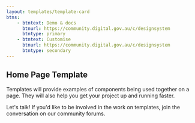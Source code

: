 ```yaml
---
layout: templates/template-card
btns:
    - btntext: Demo & docs
      btnurl: https://community.digital.gov.au/c/designsystem
      btntype: primary
    - btntext: Customise
      btnurl: https://community.digital.gov.au/c/designsystem
      btntype: secondary
---
```


## Home Page Template

Templates will provide examples of components being used together on a page. They will also help you get your project up and running faster.

Let's talk! If you'd like to be involved in the work on templates, join the conversation on our community forums.
